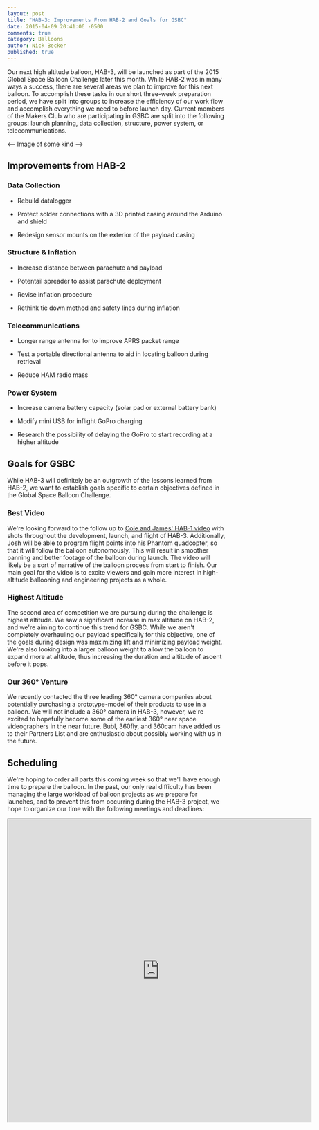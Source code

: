 ```yaml
---
layout: post
title: "HAB-3: Improvements From HAB-2 and Goals for GSBC"
date: 2015-04-09 20:41:06 -0500
comments: true
category: Balloons
author: Nick Becker
published: true
---
```


Our next high altitude balloon, HAB-3, will be launched as part of the 2015 Global Space Balloon Challenge later this month. While HAB-2 was in many ways a success, there are several areas we plan to improve for this next balloon. To accomplish these tasks in our short three-week preparation period, we have split into groups to increase the efficiency of our work flow and accomplish everything we need to before launch day. Current members of the Makers Club who are participating in GSBC are split into the following groups: launch planning, data collection, structure, power system, or telecommunications.

<-- Image of some kind -->

## Improvements from HAB-2

### Data Collection
* Rebuild datalogger

* Protect solder connections with a 3D printed casing around the Arduino and shield

* Redesign sensor mounts on the exterior of the payload casing

### Structure & Inflation
* Increase distance between parachute and payload

* Potentail spreader to assist parachute deployment

* Revise inflation procedure

* Rethink tie down method and safety lines during inflation

### Telecommunications
* Longer range antenna for to improve APRS packet range

* Test a portable directional antenna to aid in locating balloon during retrieval

* Reduce HAM radio mass

### Power System
* Increase camera battery capacity (solar pad or external battery bank)

* Modify mini USB for inflight GoPro charging

* Research the possibility of delaying the GoPro to start recording at a higher altitude

## Goals for GSBC

While HAB-3 will definitely be an outgrowth of the lessons learned from HAB-2, we want to establish goals specific to certain objectives defined in the Global Space Balloon Challenge.

### Best Video

We're looking forward to the follow up to [Cole and James' HAB-1 video](https://youtu.be/lu73pOCQHw0) with shots throughout the development, launch, and flight of HAB-3. Additionally, Josh will be able to program flight points into his Phantom quadcopter, so that it will follow the balloon autonomously. This will result in smoother panning and better footage of the balloon during launch. The video will likely be a sort of narrative of the balloon process from start to finish. Our main goal for the video is to excite viewers and gain more interest in high-altitude ballooning and engineering projects as a whole.

### Highest Altitude

The second area of competition we are pursuing during the challenge is highest altitude. We saw a significant increase in max altitude on HAB-2, and we're aiming to continue this trend for GSBC. While we aren't completely overhauling our payload specifically for this objective, one of the goals during design was maximizing lift and minimizing payload weight. We're also looking into a larger balloon weight to allow the balloon to expand more at altitude, thus increasing the duration and altitude of ascent before it pops.

### Our 360° Venture

We recently contacted the three leading 360° camera companies about potentially purchasing a prototype-model of their products to use in a balloon. We will not include a 360° camera in HAB-3, however, we're excited to hopefully become some of the earliest 360° near space videographers in the near future. Bubl, 360fly, and 360cam have added us to their Partners List and are enthusiastic about possibly working with us in the future.

## Scheduling

We're hoping to order all parts this coming week so that we'll have enough time to prepare the balloon. In the past, our only real difficulty has been managing the large workload of balloon projects as we prepare for launches, and to prevent this from occurring during the HAB-3 project, we hope to organize our time with the following meetings and deadlines:

<div align="middle">
  <iframe src="https://docs.google.com/document/d/16EgT3J8mDZZQSY5b2INg2y1OJ63ZRWaWs1O7ceY2IsM/pub?embedded=true" height="700" width="700"></iframe>
</div>
